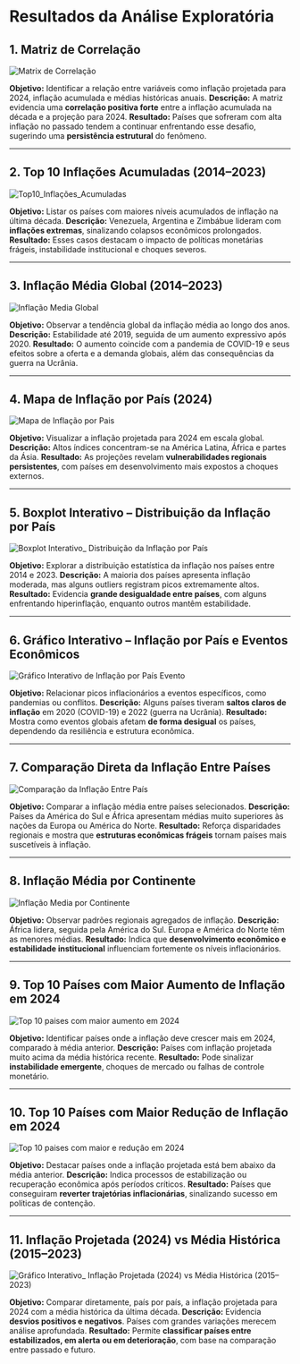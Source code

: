 

#  Resultados da Análise Exploratória



## 1. Matriz de Correlação

![Matrix de Correlação](https://github.com/user-attachments/assets/3e24d311-6ac7-47bc-b7ef-f073085e8a22)

**Objetivo:** Identificar a relação entre variáveis como inflação projetada para 2024, inflação acumulada e médias históricas anuais.
**Descrição:** A matriz evidencia uma **correlação positiva forte** entre a inflação acumulada na década e a projeção para 2024.
**Resultado:** Países que sofreram com alta inflação no passado tendem a continuar enfrentando esse desafio, sugerindo uma **persistência estrutural** do fenômeno.

---

##  2. Top 10 Inflações Acumuladas (2014–2023)

![Top10\_Inflações\_Acumuladas](https://github.com/user-attachments/assets/10e0f35e-0eed-44f3-ba3d-a5f64b240c3e)

**Objetivo:** Listar os países com maiores níveis acumulados de inflação na última década.
**Descrição:** Venezuela, Argentina e Zimbábue lideram com **inflações extremas**, sinalizando colapsos econômicos prolongados.
**Resultado:** Esses casos destacam o impacto de políticas monetárias frágeis, instabilidade institucional e choques severos.

---

##  3. Inflação Média Global (2014–2023)

![Inflação Media Global](https://github.com/user-attachments/assets/c6c8d4ac-7018-4739-ad63-b3684cf78dd3)

**Objetivo:** Observar a tendência global da inflação média ao longo dos anos.
**Descrição:** Estabilidade até 2019, seguida de um aumento expressivo após 2020.
**Resultado:** O aumento coincide com a pandemia de COVID-19 e seus efeitos sobre a oferta e a demanda globais, além das consequências da guerra na Ucrânia.

---

##  4. Mapa de Inflação por País (2024)

![Mapa de Inflação por Pais](https://github.com/user-attachments/assets/1a41cf09-2983-4157-8a78-176de1216ce6)

**Objetivo:** Visualizar a inflação projetada para 2024 em escala global.
**Descrição:** Altos índices concentram-se na América Latina, África e partes da Ásia.
**Resultado:** As projeções revelam **vulnerabilidades regionais persistentes**, com países em desenvolvimento mais expostos a choques externos.

---

## 5. Boxplot Interativo – Distribuição da Inflação por País

![Boxplot Interativo\_ Distribuição da Inflação por País](https://github.com/user-attachments/assets/b5440614-f94b-485b-9401-bfc8b83192a3)

**Objetivo:** Explorar a distribuição estatística da inflação nos países entre 2014 e 2023.
**Descrição:** A maioria dos países apresenta inflação moderada, mas alguns outliers registram picos extremamente altos.
**Resultado:** Evidencia **grande desigualdade entre países**, com alguns enfrentando hiperinflação, enquanto outros mantêm estabilidade.

---

## 6. Gráfico Interativo – Inflação por País e Eventos Econômicos

![Gráfico Interativo de Inflação por País Evento](https://github.com/user-attachments/assets/bca55a59-eaa5-4e51-883f-bef7641458d8)

**Objetivo:** Relacionar picos inflacionários a eventos específicos, como pandemias ou conflitos.
**Descrição:** Alguns países tiveram **saltos claros de inflação** em 2020 (COVID-19) e 2022 (guerra na Ucrânia).
**Resultado:** Mostra como eventos globais afetam **de forma desigual** os países, dependendo da resiliência e estrutura econômica.

---

##  7. Comparação Direta da Inflação Entre Países

![Comparação da Inflação Entre País](https://github.com/user-attachments/assets/42bdc6f6-0254-405d-adeb-bd2b4f65c469)

**Objetivo:** Comparar a inflação média entre países selecionados.
**Descrição:** Países da América do Sul e África apresentam médias muito superiores às nações da Europa ou América do Norte.
**Resultado:** Reforça disparidades regionais e mostra que **estruturas econômicas frágeis** tornam países mais suscetíveis à inflação.

---

## 8. Inflação Média por Continente

![Inflação Media por Continente](https://github.com/user-attachments/assets/a09b2580-53c2-443c-8936-723ce0441148)

**Objetivo:** Observar padrões regionais agregados de inflação.
**Descrição:** África lidera, seguida pela América do Sul. Europa e América do Norte têm as menores médias.
**Resultado:** Indica que **desenvolvimento econômico e estabilidade institucional** influenciam fortemente os níveis inflacionários.

---

## 9. Top 10 Países com Maior Aumento de Inflação em 2024

![Top 10 paises com maior aumento em 2024](https://github.com/user-attachments/assets/b42bcfd7-1cb0-42d8-bf82-3c2b79804704)

**Objetivo:** Identificar países onde a inflação deve crescer mais em 2024, comparado à média anterior.
**Descrição:** Países com inflação projetada muito acima da média histórica recente.
**Resultado:** Pode sinalizar **instabilidade emergente**, choques de mercado ou falhas de controle monetário.

---

##  10. Top 10 Países com Maior Redução de Inflação em 2024

![Top 10 paises com maior e redução em 2024](https://github.com/user-attachments/assets/bb2eadf9-9a90-48d9-b2f5-92318ca9b035)

**Objetivo:** Destacar países onde a inflação projetada está bem abaixo da média anterior.
**Descrição:** Indica processos de estabilização ou recuperação econômica após períodos críticos.
**Resultado:** Países que conseguiram **reverter trajetórias inflacionárias**, sinalizando sucesso em políticas de contenção.

---

##  11. Inflação Projetada (2024) vs Média Histórica (2015–2023)

![Gráfico Interativo\_ Inflação Projetada (2024) vs Média Histórica (2015–2023)](https://github.com/user-attachments/assets/62f1be1f-bf1e-4f77-9539-517d2bf3686f)

**Objetivo:** Comparar diretamente, país por país, a inflação projetada para 2024 com a média histórica da última década.
**Descrição:** Evidencia **desvios positivos e negativos**. Países com grandes variações merecem análise aprofundada.
**Resultado:** Permite **classificar países entre estabilizados, em alerta ou em deterioração**, com base na comparação entre passado e futuro.


